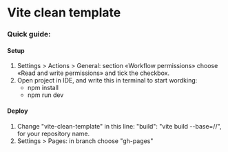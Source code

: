 # Vite clean template

### Quick guide:

#### Setup
1. Settings > Actions > General: section «Workflow permissions» choose «Read and write permissions» and tick the checkbox.
2. Open project in IDE, and write this in terminal to start wordking:
   - npm install
   - npm run dev
#### Deploy
1. Change "vite-clean-template" in this line:
   "build": "vite build --base=/<vite-clean-template>/",
   for your repository name.
2. Settings > Pages: in branch choose "gh-pages"
